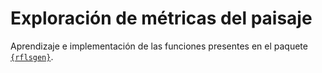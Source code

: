 # Exploración de métricas del paisaje

Aprendizaje e implementación de las funciones presentes en el paquete [`{rflsgen}`](https://dimitri-justeau.github.io/rflsgen/).
